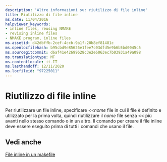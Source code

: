 ```yaml
---
description: 'Altre informazioni su: riutilizzo di file inline'
title: Riutilizzo di file inline
ms.date: 11/04/2016
helpviewer_keywords:
- inline files, reusing NMAKE
- revising inline files
- NMAKE program, inline files
ms.assetid: d42dbffb-2cef-4ccb-9a1f-20b8ef81481c
ms.openlocfilehash: b95cbd9e85626e1fee7c03dfd5e9b6b5bd0045c5
ms.sourcegitcommit: d6af41e42699628c3e2e6063ec7b03931a49a098
ms.translationtype: MT
ms.contentlocale: it-IT
ms.lasthandoff: 12/11/2020
ms.locfileid: "97225011"
---
```

# <a name="reusing-inline-files"></a>Riutilizzo di file inline

Per riutilizzare un file inline, specificare <<*nome* file in cui il file è definito e utilizzato per la prima volta, quindi riutilizzare il *nome* file senza << più avanti nello stesso comando o in un altro. Il comando per creare il file inline deve essere eseguito prima di tutti i comandi che usano il file.

## <a name="see-also"></a>Vedi anche

[File inline in un makefile](inline-files-in-a-makefile.md)
